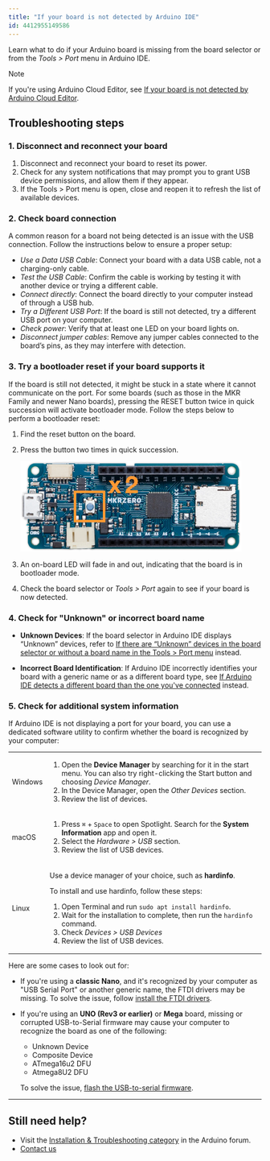 ```yaml
---
title: "If your board is not detected by Arduino IDE"
id: 4412955149586
---
```


Learn what to do if your Arduino board is missing from the board selector or from the _Tools > Port_ menu in Arduino IDE.

> [!NOTE]
> If you're using Arduino Cloud Editor, see [If your board is not detected by Arduino Cloud Editor](https://support.arduino.cc/hc/en-us/articles/360018131160-If-your-board-is-not-detected-by-Arduino-Cloud-Editor).

## Troubleshooting steps

### 1. Disconnect and reconnect your board

  1. Disconnect and reconnect your board to reset its power.
  1. Check for any system notifications that may prompt you to grant USB device permissions, and allow them if they appear.
  1. If the Tools > Port menu is open, close and reopen it to refresh the list of available devices.

### 2. Check board connection

A common reason for a board not being detected is an issue with the USB connection. Follow the instructions below to ensure a proper setup:

* *Use a Data USB Cable*: Connect your board with a data USB cable, not a charging-only cable.
* *Test the USB Cable*: Confirm the cable is working by testing it with another device or trying a different cable.
* *Connect directly*: Connect the board directly to your computer instead of through a USB hub.
* *Try a Different USB Port*: If the board is still not detected, try a different USB port on your computer.
* *Check power*: Verify that at least one LED on your board lights on.
* *Disconnect jumper cables*: Remove any jumper cables connected to the board’s pins, as they may interfere with detection.

### 3. Try a bootloader reset if your board supports it

If the board is still not detected, it might be stuck in a state where it cannot communicate on the port. For some boards (such as those in the MKR Family and newer Nano boards), pressing the RESET button twice in quick succession will activate bootloader mode. Follow the steps below to perform a bootloader reset:

1. Find the reset button on the board.

2. Press the button two times in quick succession.

   ![The RESET button on Arduino Zero with an "x2" label graphic.](img/zero-reset-button-double.png)

3. An on-board LED will fade in and out, indicating that the board is in bootloader mode.

4. Check the board selector or _Tools > Port_ again to see if your board is now detected.

### 4. Check for "Unknown" or incorrect board name

* **Unknown Devices**: If the board selector in Arduino IDE displays “Unknown” devices, refer to [If there are “Unknown” devices in the board selector or without a board name in the Tools > Port menu](https://support.arduino.cc/hc/en-us/articles/16884223752220-If-there-are-Unknown-devices-in-the-board-selector-or-ports-without-a-board-name-in-the-Tools-Port-menu) instead.

* **Incorrect Board Identification**: If Arduino IDE incorrectly identifies your board with a generic name or as a different board type, see [If Arduino IDE detects a different board than the one you've connected](https://support.arduino.cc/hc/en-us/articles/12070802257436-If-Arduino-IDE-detects-a-different-board-than-the-one-you-ve-connected) instead.

### 5. Check for additional system information

If Arduino IDE is not displaying a port for your board, you can use a dedicated software utility to confirm whether the board is recognized by your computer:

<table>
  <tbody>
    <tr>
      <td>Windows</td>
      <td>
        <ol>
         <li>Open the <b>Device Manager</b> by searching for it in the start menu. You can also try right-clicking the Start button and choosing <i>Device Manager</i>.</li>
         <li>In the Device Manager, open the <i>Other Devices</i> section.</li>
         <li>Review the list of devices.</li>
        </ol>
      </td>
    </tr>
    <tr>
      <td>macOS</td>
      <td>
        <ol>
         <li>Press <code>⌘</code> + <code>Space</code> to open Spotlight. Search for the <b>System Information</b> app and open it.</li>
         <li>Select the <i>Hardware > USB</i> section.</li>
         <li>Review the list of USB devices.</li>
        </ol>
      </td>
    </tr>
    <tr>
      <td>Linux</td>
      <td>
        <p>Use a device manager of your choice, such as <b>hardinfo</b>.</p>
        <p>To install and use hardinfo, follow these steps:</p>
        <ol>
         <li>Open Terminal and run <code>sudo apt install hardinfo</code>.</li>
         <li>Wait for the installation to complete, then run the <code>hardinfo</code> command.</li>
         <li>Check <i>Devices > USB Devices</i></li>
         <li>Review the list of USB devices.</li>
        </ol>
    </tr>
  </tbody>
</table>

Here are some cases to look out for:

* If you're using a **classic Nano**, and it's recognized by your computer as "USB Serial Port" <!-- on Windows --> or another generic name, the FTDI drivers may be missing. To solve the issue, follow [install the FTDI drivers](https://support.arduino.cc/hc/en-us/articles/4411305694610-Install-or-update-FTDI-drivers).

* If you're using an **UNO (Rev3 or earlier)** or **Mega** board, missing or corrupted USB-to-Serial firmware may cause your computer to recognize the board as one of the following:

  * Unknown Device
  * Composite Device
  * ATmega16u2 DFU
  * Atmega8U2 DFU

  To solve the issue, [flash the USB-to-serial firmware](https://support.arduino.cc/hc/en-us/articles/4408887452434-Flash-the-USB-to-serial-firmware-for-UNO-Rev3-and-earlier-and-Mega-boards).

---

## Still need help?

* Visit the [Installation & Troubleshooting category](https://forum.arduino.cc/c/18) in the Arduino forum.
* [Contact us](https://www.arduino.cc/en/contact-us/)
